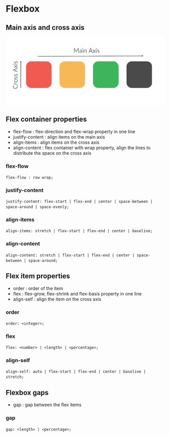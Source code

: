 # Flexbox

## Main axis and cross axis

![Main axis and cross axis](axis.png)

## Flex container properties

- flex-flow : flex-direction and flex-wrap property in one line
- justify-content : align items on the main axis
- align-items : align items on the cross axis
- align-content : flex container with wrap property, align the lines to distribute the space on the cross axis

### flex-flow

`flex-flow : row wrap;`

### justify-content

`justify-content: flex-start | flex-end | center | space-between | space-around | space-evenly;`

### align-items

`align-items: stretch | flex-start | flex-end | center | baseline;`

### align-content

`align-content: stretch | flex-start | flex-end | center | space-between | space-around;`

## Flex item properties

- order : order of the item
- flex : flex-grow, flex-shrink and flex-basis property in one line
- align-self : align the item on the cross axis

### order

`order: <integer>;`

### flex

`flex: <number> | <length> | <percentage>;`

### align-self

`align-self: auto | flex-start | flex-end | center | baseline | stretch;`

## Flexbox gaps

- gap : gap between the flex items

### gap

`gap: <length> | <percentage>;`
